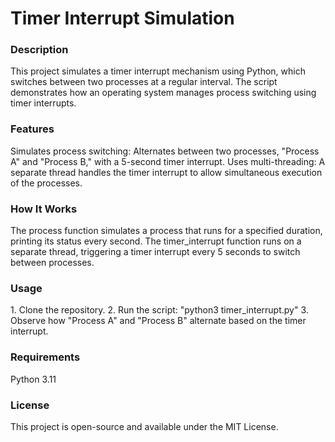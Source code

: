 <h1>Timer Interrupt Simulation</h1>
<h3>Description</h3>
This project simulates a timer interrupt mechanism using Python, which switches between two processes at a regular interval. 
The script demonstrates how an operating system manages process switching using timer interrupts.

<h3>Features</h3>
Simulates process switching: Alternates between two processes, "Process A" and "Process B," with a 5-second timer interrupt.
Uses multi-threading: A separate thread handles the timer interrupt to allow simultaneous execution of the processes.

<h3>How It Works</h3>
The process function simulates a process that runs for a specified duration, printing its status every second.
The timer_interrupt function runs on a separate thread, triggering a timer interrupt every 5 seconds to switch between processes.

<h3>Usage</h3>
1. Clone the repository.
2. Run the script: "python3 timer_interrupt.py"
3. Observe how "Process A" and "Process B" alternate based on the timer interrupt.

<h3>Requirements</h3>
Python 3.11

<h3>License</h3>
This project is open-source and available under the MIT License.
